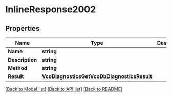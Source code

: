 # InlineResponse2002

## Properties

Name | Type | Description | Notes
------------ | ------------- | ------------- | -------------
**Name** | **string** |  | [optional] 
**Description** | **string** |  | [optional] 
**Method** | **string** |  | [optional] 
**Result** | [**VcoDiagnosticsGetVcoDbDiagnosticsResult**](_vcoDiagnostics_getVcoDbDiagnostics_result.md) |  | [optional] 

[[Back to Model list]](../README.md#documentation-for-models) [[Back to API list]](../README.md#documentation-for-api-endpoints) [[Back to README]](../README.md)


